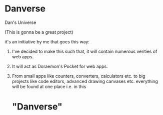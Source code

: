 # Danverse
Dan's Universe 

(This is gonna be a great project)

it's an initiative by me that goes this way: 

1. I've decided to make this such that, it will contain numerous verities of web apps.

2. It will act as Doraemon's Pocket for web apps.

3. From small apps like counters, converters, calculators etc. to big projects like code editors, advanced drawing canvases etc. everything will be found at one place i.e. in this 

      # "Danverse"
